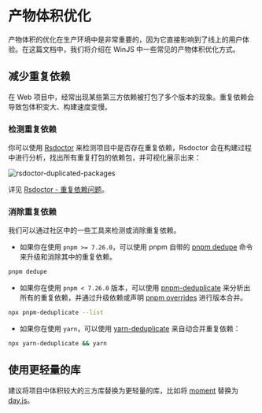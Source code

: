 # 产物体积优化

产物体积的优化在生产环境中是非常重要的，因为它直接影响到了线上的用户体验。在这篇文档中，我们将介绍在 WinJS 中一些常见的产物体积优化方式。

## 减少重复依赖

在 Web 项目中，经常出现某些第三方依赖被打包了多个版本的现象。重复依赖会导致包体积变大、构建速度变慢。

### 检测重复依赖

你可以使用 [Rsdoctor](https://rsdoctor.dev) 来检测项目中是否存在重复依赖，Rsdoctor 会在构建过程中进行分析，找出所有重复打包的依赖包，并可视化展示出来：

![rsdoctor-duplicated-packages](/images/guide/rsdoctor-duplicated-packages.png)

详见 [Rsdoctor - 重复依赖问题](https://rsdoctor.dev/zh/blog/topic/duplicate-pkg-problem)。

### 消除重复依赖

我们可以通过社区中的一些工具来检测或消除重复依赖。

- 如果你在使用 `pnpm >= 7.26.0`，可以使用 pnpm 自带的 [pnpm dedupe](https://pnpm.io/cli/dedupe) 命令来升级和消除其中的重复依赖。

```bash
pnpm dedupe
```

- 如果你在使用 `pnpm < 7.26.0` 版本，可以使用 [pnpm-deduplicate](https://github.com/ocavue/pnpm-deduplicate) 来分析出所有的重复依赖，并通过升级依赖或声明 [pnpm overrides](https://pnpm.io/package_json#pnpmoverrides) 进行版本合并。

```bash
npx pnpm-deduplicate --list
```

- 如果你在使用 `yarn`，可以使用 [yarn-deduplicate](https://github.com/scinos/yarn-deduplicate) 来自动合并重复依赖：

```bash
npx yarn-deduplicate && yarn
```

## 使用更轻量的库

建议将项目中体积较大的三方库替换为更轻量的库，比如将 [moment](https://momentjs.com/) 替换为 [day.js](https://day.js.org/)。

